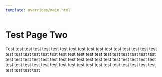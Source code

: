 ```yaml
---
template: overrides/main.html
---
```


# Test Page Two

Test test 
test test test test test test test test test test 
test test test test test test test test test test 
test test test test test test test test test test 
test test test test test test test test test test 
test test test test test test test test test test 
test test test test test test test test test test 
test test test test test test test test test test 
